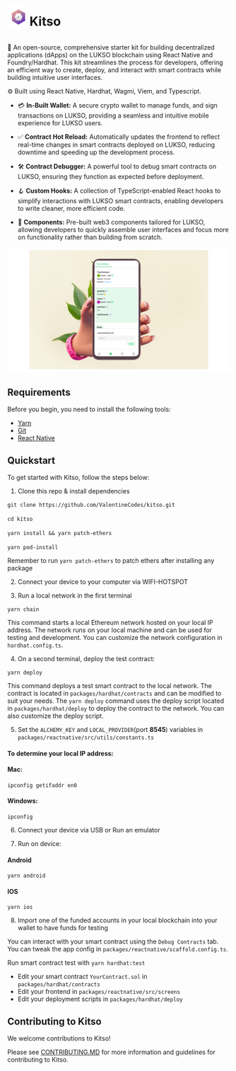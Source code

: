<div style="display: flex; align-items: center;">
    <img src="./assets/logo.png" alt="contract debugger" style="display: inline-block; width: 50px; height: 50px;" />
    <h1 style="display: inline-block;">Kitso</h1>
</div>

🧪 An open-source, comprehensive starter kit for building decentralized applications (dApps) on the LUKSO blockchain using React Native and Foundry/Hardhat. This kit streamlines the process for developers, offering an efficient way to create, deploy, and interact with smart contracts while building intuitive user interfaces.

⚙️ Built using React Native, Hardhat, Wagmi, Viem, and Typescript.

- 💳 **In-Built Wallet:** A secure crypto wallet to manage funds, and sign transactions on LUKSO, providing a seamless and intuitive mobile experience for LUKSO users.
- ✅ **Contract Hot Reload:** Automatically updates the frontend to reflect real-time changes in smart contracts deployed on LUKSO, reducing downtime and speeding up the development process.
- 🛠️ **Contract Debugger:** A powerful tool to debug smart contracts on LUKSO, ensuring they function as expected before deployment.
- 🪝 **Custom Hooks:** A collection of TypeScript-enabled React hooks to simplify interactions with LUKSO smart contracts, enabling developers to write cleaner, more efficient code.

- 🧱 **Components:** Pre-built web3 components tailored for LUKSO, allowing developers to quickly assemble user interfaces and focus more on functionality rather than building from scratch.

![Contract Debugger](./assets/debugger.png)

## Requirements

Before you begin, you need to install the following tools:

- [Yarn](https://classic.yarnpkg.com/lang/en/docs/install)
- [Git](https://git-scm.com/downloads)
- [React Native](https://reactnative.dev/docs/environment-setup?guide=native&platform=android)

## Quickstart

To get started with Kitso, follow the steps below:

1. Clone this repo & install dependencies

```
git clone https://github.com/ValentineCodes/kitso.git

cd kitso

yarn install && yarn patch-ethers

yarn pod-install
```

Remember to run `yarn patch-ethers` to patch ethers after installing any package

2. Connect your device to your computer via WIFI-HOTSPOT

3. Run a local network in the first terminal

```
yarn chain
```

This command starts a local Ethereum network hosted on your local IP address. The network runs on your local machine and can be used for testing and development. You can customize the network configuration in `hardhat.config.ts`.

4. On a second terminal, deploy the test contract:

```
yarn deploy
```

This command deploys a test smart contract to the local network. The contract is located in `packages/hardhat/contracts` and can be modified to suit your needs. The `yarn deploy` command uses the deploy script located in `packages/hardhat/deploy` to deploy the contract to the network. You can also customize the deploy script.

5. Set the `ALCHEMY_KEY` and `LOCAL_PROVIDER`(port **8545**) variables in `packages/reactnative/src/utils/constants.ts`

#### To determine your local IP address:

#### Mac:

```
ipconfig getifaddr en0
```

#### Windows:

```
ipconfig
```

6. Connect your device via USB or Run an emulator

7. Run on device:

#### Android

```
yarn android
```

#### IOS

```
yarn ios
```

8. Import one of the funded accounts in your local blockchain into your wallet to have funds for testing

You can interact with your smart contract using the `Debug Contracts` tab. You can tweak the app config in `packages/reactnative/scaffold.config.ts`.

Run smart contract test with `yarn hardhat:test`

- Edit your smart contract `YourContract.sol` in `packages/hardhat/contracts`
- Edit your frontend in `packages/reactnative/src/screens`
- Edit your deployment scripts in `packages/hardhat/deploy`

## Contributing to Kitso

We welcome contributions to Kitso!

Please see [CONTRIBUTING.MD](https://github.com/ValentineCodes/kitso/blob/main/CONTRIBUTING.md) for more information and guidelines for contributing to Kitso.
